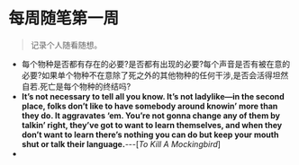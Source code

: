 # 每周随笔第一周

> 记录个人随看随想。

- 每个物种是否都有存在的必要?是否都有出现的必要?每个声音是否有被在意的必要?如果单个物种不在意除了死之外的其他物种的任何干涉,是否会活得坦然自若.死亡是每个物种的终结吗?
- **It’s not necessary to tell all you know. It’s not ladylike—in the second place, folks don’t like to have somebody around knowin’ more than they do. It aggravates ‘em. You’re not gonna change any of them by talkin’ right, they’ve got to want to learn themselves, and when they**
  **don’t want to learn there’s nothing you can do but keep your mouth shut or talk their language.**---[*To Kill A Mockingbird*]
- 



